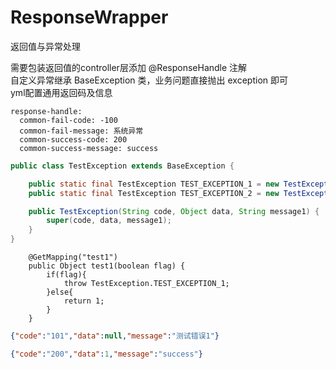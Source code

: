 # ResponseWrapper
返回值与异常处理

需要包装返回值的controller层添加 @ResponseHandle 注解  
自定义异常继承 BaseException 类，业务问题直接抛出 exception 即可  
yml配置通用返回码及信息  
```
response-handle:  
  common-fail-code: -100  
  common-fail-message: 系统异常  
  common-success-code: 200  
  common-success-message: success
```
```java
public class TestException extends BaseException {

    public static final TestException TEST_EXCEPTION_1 = new TestException("101", null, "测试错误1");
    public static final TestException TEST_EXCEPTION_2 = new TestException("102", null, "测试错误2");

    public TestException(String code, Object data, String message1) {
        super(code, data, message1);
    }
}
```
```
    @GetMapping("test1")
    public Object test1(boolean flag) {
        if(flag){
            throw TestException.TEST_EXCEPTION_1;
        }else{
            return 1;
        }
    }
```
```json
{"code":"101","data":null,"message":"测试错误1"}
```
```json
{"code":"200","data":1,"message":"success"}
```

